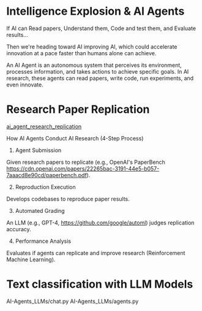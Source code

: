 #  Intelligence Explosion & AI Agents 

If AI can Read papers, Understand them, Code and test them, and Evaluate results…

Then we're heading toward AI improving AI, which could accelerate innovation at a pace faster than humans alone can achieve.

An AI Agent is an autonomous system that perceives its environment, processes information, and takes actions to achieve specific goals. In AI research, these agents can read papers, write code, run experiments, and even innovate.

# Research Paper Replication

[ai_agent_research_replication](/ai_agent_researchpaper_replication.py)

How AI Agents Conduct AI Research (4-Step Process)

1. Agent Submission

Given research papers to replicate (e.g., OpenAI's PaperBench https://cdn.openai.com/papers/22265bac-3191-44e5-b057-7aaacd8e90cd/paperbench.pdf).

2. Reproduction Execution

Develops codebases to reproduce paper results.

3. Automated Grading

An LLM (e.g., GPT-4, https://github.com/google/automl) judges replication accuracy.

4. Performance Analysis

Evaluates if agents can replicate and improve research (Reinforcement Machine Learning). 

# Text classification with LLM Models

AI-Agents_LLMs/chat.py 
AI-Agents_LLMs/agents.py
